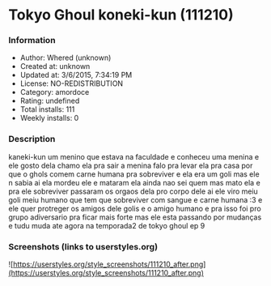 # Tokyo Ghoul koneki-kun (111210)

### Information
- Author: Whered (unknown)
- Created at: unknown
- Updated at: 3/6/2015, 7:34:19 PM
- License: NO-REDISTRIBUTION
- Category: amordoce
- Rating: undefined
- Total installs: 111
- Weekly installs: 0


### Description
kaneki-kun um menino que estava na faculdade e conheceu uma menina e ele gosto dela chamo ela pra sair a menina falo pra levar ela pra casa por que o ghols comem carne humana pra sobreviver e ela era um goli mas ele n sabia ai ela mordeu ele e mataram ela ainda nao sei quem mas mato ela e pra ele sobreviver passaram os orgaos dela pro corpo dele ai ele viro meiu goli meiu humano que tem que sobreviver com sangue e carne humana :3 e ele quer protreger os amigos dele golis e o amigo humano e pra isso foi pro grupo adiversario pra ficar mais forte mas ele esta passando por mudanças e tudu muda ate agora na temporada2 de tokyo ghoul ep 9


### Screenshots (links to userstyles.org)
![https://userstyles.org/style_screenshots/111210_after.png](https://userstyles.org/style_screenshots/111210_after.png)


